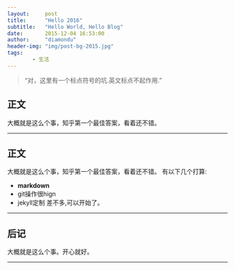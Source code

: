 ```yaml
---
layout:     post
title:      "Hello 2016"
subtitle:   "Hello World, Hello Blog"
date:       2015-12-04 16:53:00
author:     "diamondu"
header-img: "img/post-bg-2015.jpg"
tags:   
        - 生活
---
```



> “对，这里有一个标点符号的坑.英文标点不起作用.” 
    
      
## 正文 ##
大概就是这么个事，知乎第一个最佳答案，看着还不错。

---


## 正文 ##
大概就是这么个事，知乎第一个最佳答案，看着还不错。
有以下几个打算: 
* **markdown**
* git操作很hign
* jekyll定制
差不多,可以开始了。 

---

## 后记 
大概就是这么个事。开心就好。

---
